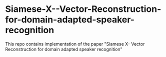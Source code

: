 # Siamese-X--Vector-Reconstruction-for-domain-adapted-speaker-recognition
This repo contains implementation of the paper "Siamese X- Vector Reconstruction for domain adapted speaker recognition"

